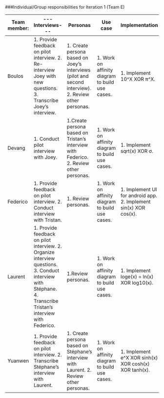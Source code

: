###Individual/Group responsibilities for Iteration 1 (Team E)


|Team member:|---Interviews---|Personas|Use case|Implementation|Testing|Documentation/Glossary|
|------------------|-----------------|-----------------|-----------------|-----------------|-----------------|-----------------|
|Boulos|1. Provide feedback on pilot interview. 2. Re-interview Joey with new questions. 3. Transcribe Joey’s interview.|1. Create persona based on Joey’s interviews (pilot and second interview). 2. Review other personas.|1. Work on affinity diagram to build use cases. |1. Implement 10^X XOR π^X.|1. Review implementation of functions done by others. 2. Review UI implementation for android app.|1. Send documentation for implementation of function to Laurent. 2. Work on glossary.|
|Devang|1. Conduct pilot interview with Joey.| 1.Create persona based on Tristan’s interview with Federico. 2. Review other personas.|1. Work on affinity diagram to build use cases.| 1. Implement sqrt(x) XOR σ.| 1. Review implementation of functions done by others. 2. Review UI implementation for android app.| 1. Send documentation for implementation of function to Laurent. 2. Work on glossary.|
|Federico| 1.	Provide feedback on pilot interview. 2. Conduct interview with Tristan.| 1. Review personas.| 1.	Work on affinity diagram to build use cases.| 1.	Implement UI for android app. 2. Implement sin(x) XOR cos(x).| 1. Review implementation of functions done by  others.| 1.	Send documentation for implementation of function to Laurent. 2. Work on glossary. 3. Organize Github repository into  folders.|
|Laurent| 1.	Provide feedback on pilot interview. 2.	Organize interview questions. 3. Conduct interview with Stéphane. 4. Transcribe Tristan’s interview with Federico.| 1.Review personas.| 1.	Work on affinity diagram to build use cases.| 1.	Implement loge(x) = ln(x) XOR log10(x).| 1. Review implementation of functions done by others. 2.	Review UI implementation for android app.| 1.	Put together documentation. 2. Work on glossary.|
|Yuanwen| 1. Provide feedback on pilot interview. 2. Transcribe Stéphane’s interview with Laurent.| 1. Create persona based on Stéphane’s interview with Laurent. 2. Review other personas.| 1. Work on affinity diagram to build use cases.| 1. Implement e^X XOR sinh(x) XOR cosh(x) XOR tanh(x).| 1. Review implementation of functions done by others. 2. Review UI implementation for android app.| 1. Create user manual. 2. Send documentation of implementation of function to Laurent. 3. Work on glossary.|

